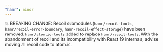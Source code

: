 ```yaml
---
"hamr": minor
---
```


💥 BREAKING CHANGE: Recoil submodules (`hamr/recoil-tools`, `hamr/recoil-error-boundary`, `hamr-recoil-effect-storage`) have been removed. `hamr/atom.io-tools` added to replace `hamr/recoil-tools`. With the abandonment of recoil and its incompatibility with React 19 internals, advise moving all recoil code to atom.io.
